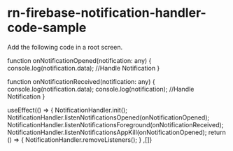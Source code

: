 # rn-firebase-notification-handler-code-sample


Add the following code in a root screen.


  function onNotificationOpened(notification: any) {
    console.log(notification.data);
    //Handle Notification
  }
  
  function onNotificationReceived(notification: any) {
    console.log(notification.data);
    console.log(notification);
    //Handle Notification
  }

  useEffect(() => {
    NotificationHandler.init();
    NotificationHandler.listenNotificationsOpened(onNotificationOpened);
    NotificationHandler.listenNotificationsForeground(onNotificationReceived);
    NotificationHandler.listenNotificationsAppKill(onNotificationOpened);
    return () => {
      NotificationHandler.removeListeners();
    }
  ,[]}
